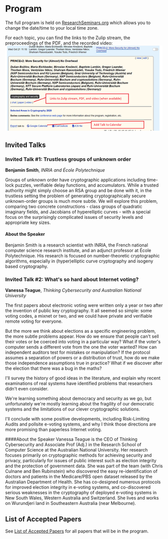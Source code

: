 # Program

The full program is held on [ResearchSeminars.org](https://researchseminars.org/seminar/SAC2020) which allows you to change the date/time to your local time zone.

For each topic, you can find the links to the Zulip stream, the preproceedings of the PDF, and the recorded video:
![](/images/talkstuff.png)

## Invited Talks
### Invited Talk #1: Trustless groups of unknown order

**Benjamin Smith**, *INRIA and École Polytechnique*

Groups of unknown order have cryptographic applications including time-lock puzzles, verifiable delay functions, and accumulators. While a trusted authority might simply choose an RSA group and be done with it, in the trustless setting the problem of generating cryptographically secure unknown-order groups is much more subtle. We will explore this problem, comparing two concrete constructions - class groups of quadratic imaginary fields, and Jacobians of  hyperelliptic curves - with a special focus on the surprisingly complicated issues of security levels and appropriate key sizes.


#### About the Speaker

Benjamin Smith is a research scientist with INRIA, the French national computer science research institute, and an adjunct professor at École Polytechnique.  His research is focused on number-theoretic cryptographic algorithms, especially in (hyper)elliptic curve cryptography and isogeny based cryptography.


### Invited Talk #2: What's so hard about Internet voting?

**Vanessa Teague**, *Thinking Cybersecurity and Australian National University*

The first papers about electronic voting were written only a year or two after the invention of public key cryptography.  It all seemed so simple: some voting codes, a mixnet or two, and we could have private and verifiable remote voting for everyone.  

But the more we think about elections as a specific engineering problem, the more subtle problems appear. How do we ensure that people can't sell their votes or be coerced into voting in a particular way?  What if the voter's computer sends a different vote from the one the voter wanted? How can independent auditors test for mistakes or manipulation?  If the protocol assumes a separation of powers or a distribution of trust, how do we make those independence assumptions true in practice?  What if we discover after the election that there was a bug in the maths?

I'll survey the history of good ideas in the literature, and explain why recent examinations of real systems have identified problems that researchers didn't even consider.

We're learning something about democracy and security as we go, but unfortunately we're mostly learning about the fragility of our democratic systems and the limitations of our clever cryptographic solutions. 

I'll conclude with some positive developments, including Risk-Limiting Audits and pollsite e-voting systems, and why I think those directions are more promising than paperless Internet voting.

####About the Speaker
Vanessa Teague is the CEO of Thinking Cybersecurity and Associate Prof (Adj.) in the Research School of Computer Science at the Australian National University.  Her research focuses primarily on cryptographic methods for achieving security and privacy, particularly for issues of public interest such as election integrity and the protection of government data. She was part of the team (with Chris Culnane and Ben Rubinstein) who discovered the easy re-identification of doctors and patients in the Medicare/PBS open dataset released by the Australian Department of Health. She has co-designed numerous protocols for improved election integrity in e-voting systems, and co-discovered serious weaknesses in the cryptography of deployed e-voting systems in New South Wales, Western Australia and Switzerland. She lives and works on Wurundjeri land in Southeastern Australia (near Melbourne). 

## List of Accepted Papers
See [List of Accepted Papers](papers.html) for all papers that will be in the program.